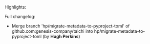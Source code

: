 Highlights:

Full changelog:
   - Merge branch 'hp/migrate-metadata-to-pyproject-toml' of github.com:genesis-company/taichi into hp/migrate-metadata-to-pyproject-toml (by **Hugh Perkins**)
